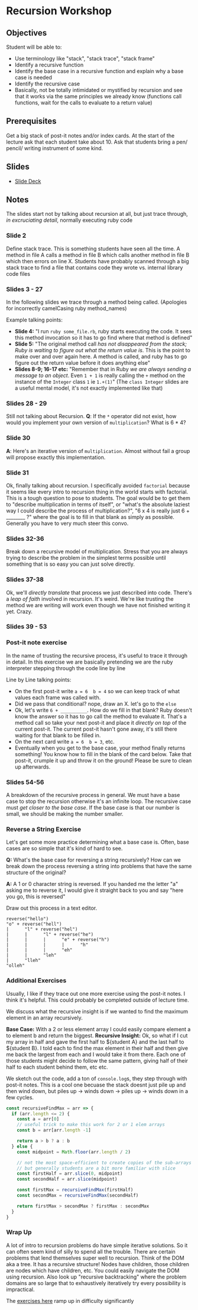 # Recursion Workshop

## Objectives
Student will be able to:
* Use terminology like "stack", "stack trace", "stack frame"
* Identify a recursive function
* Identify the base case in a recursive function and explain why a base case is needed
* Identify the recursive case
* Basically, not be totally intimidated or mystified by recursion and see that it works via the same principles we already know (functions call functions, wait for the calls to evaluate to a return value)

## Prerequisites
Get a big stack of post-it notes and/or index cards. At the start of the lecture ask that each student take about 10. Ask that students bring a pen/ pencil/ writing instrument of some kind.

## Slides
* [Slide Deck](https://docs.google.com/presentation/d/1fhdnYFvSZqRJXw0hMNlT-dVNDV0Iqdv9HyJIGWeGXNc/edit#slide=id.p)

## Notes

The slides start not by talking about recursion at all, but just trace through, _in excruciating detail_, normally executing ruby code

### Slide 2
Define stack trace. This is something students have seen all the time. A method in file A calls a method in file B which calls another method in file B which then errors on line X. Students have probably scanned through a big stack trace to find a file that contains code they wrote vs. internal library code files

### Slides 3 - 27
In the following slides we trace through a method being called. (Apologies for incorrectly camelCasing ruby method_names)

Example talking points:
* **Slide 4:** "I run `ruby some_file.rb`, ruby starts executing the code. It sees this method invocation so it has to go find where that method is defined"
* **Slide 5:** "The original method call _has not disappeared from the stack; Ruby is waiting to figure out what the return value is_. This is the point to make over and over again here. A method is called, and ruby has to go figure out the return value before it does anything else"
* **Slides 8-9; 16-17 etc:** "Remember that in Ruby _we are always sending a message to an object_. Even `1 + 1` is really calling the `+` method on the instance of the `Integer` class `1` ie `1.+(1)`" (The `class Integer` slides are a useful mental model, it's not exactly implemented like that)

### Slides 28 - 29
Still not talking about Recursion.
**Q**: If the `*` operator did not exist, how would you implement your own version of `multiplication`? What is 6 * 4?

### Slide 30
**A**: Here's an iterative version of `multiplication`. Almost without fail a group will propose exactly this implementation.

### Slide 31
Ok, finally talking about recursion. I specifically avoided `factorial` because it seems like every intro to recursion thing in the world starts with factorial.  This is a tough question to pose to students. The goal would be to get them to "describe multiplication in terms of itself", or "what's the absolute laziest way I could describe the process of multiplication?", "6 x 4 is really just 6 + ________ ?" where the goal is to fill in that blank as simply as possible. Generally you have to very much steer this convo.

### Slides 32-36
Break down a recursive model of multiplication. Stress that you are always trying to describe the problem in the simplest terms possible until something that is so easy you can just solve directly.

### Slides 37-38
Ok, we'll _directly translate_ that process we just described into code. There's a _leap of faith_ involved in recursion. It's weird. We're like trusting the method we are writing will work even though we have not finished writing it yet. Crazy.

### Slides 39 - 53
### Post-it note exercise
In the name of trusting the recursive process, it's useful to trace it through in detail. In this exercise we are basically pretending we are the ruby interpreter stepping through the code line by line

Line by Line talking points:
* On the first post-it write `a = 6  b = 4` so we can keep track of what values each frame was called with.
* Did we pass that conditional? nope, draw an X. let's go to the `else`
* Ok, let's write `6 + __________`. How do we fill in that blank? Ruby doesn't know the answer so it has to go call the method to evaluate it. That's a method call so take your next post-it and place it _directly on top_ of the current post-it. The current post-it hasn't gone away, it's still there waiting for that blank to be filled in.
* On the next card write `a = 6  b = 3`, etc.
* Eventually when you get to the base case, your method finally returns something! You know how to fill in the blank of the card below. Take that post-it, crumple it up and throw it on the ground! Please be sure to clean up afterwards.

### Slides 54-56
A breakdown of the recursive process in general. We must have a base case to stop the recursion otherwise it's an infinite loop. The recursive case must _get closer to the base case_. If the base case is that our number is small, we should be making the number smaller.

### Reverse a String Exercise
Let's get some more practice determining what a base case is. Often, base cases are so simple that it's kind of hard to see.

**Q:** What's the base case for reversing a string recursively? How can we break down the process reversing a string into problems that have the same structure of the original?

**A:** A 1 or 0 character string is reversed. If you handed me the letter "a" asking me to reverse it, I would give it straight back to you and say "here you go, this is reversed"

Draw out this process in a text editor.

```
reverse("hello")
"o" + reverse("hell")
|      "l" + reverse("hel")
|      |      "l" + reverse("he")
|      |      |      "e" + reverse("h")
|      |      |      |      "h"
|      |      |      "eh"
|      |      "leh"
|      "lleh"
"olleh"     
```

### Additional Exercises

Usually, I like if they trace out one more exercise using the post-it notes. I think it's helpful. This could probably be completed outside of lecture time.

We discuss what the recursive insight is if we wanted to find the maximum element in an array recursively.

**Base Case:** With a 2 or less element array I could easily compare element a to element b and return the biggest.
**Recursive Insight:** Ok, so what if I cut my array in half and gave the first half to ${student A} and the last half to ${student B}. I told each to find the max element in their half and then give me back the largest from each and I would take it from there. Each one of those students might decide to follow the same pattern, giving half of their half to each student behind them, etc etc.


We sketch out the code, add a ton of `console.log`s, they step through with post-it notes. This is a cool one becuase the stack doesnt just pile up and then wind down, but piles up -> winds down -> piles up -> winds down in a few cycles.


```js
const recursiveFindMax = arr => {
  if (arr.length <= 2) {
    const a = arr[0]
    // useful trick to make this work for 2 or 1 elem arrays
    const b = arr[arr.length -1]

    return a > b ? a : b
  } else {
    const midpoint = Math.floor(arr.length / 2)

    // not the most space-efficient to create copies of the sub-arrays
    // but generally students are a bit more familiar with slice
    const firstHalf = arr.slice(0, midpoint)
    const secondHalf = arr.slice(midpoint)

    const firstMax = recursiveFindMax(firstHalf)
    const secondMax = recursiveFindMax(secondHalf)

    return firstMax > secondMax ? firstMax : secondMax
  }
}
```


### Wrap Up
A lot of intro to recursion problems do have simple iterative solutions. So it can often seem kind of silly to spend all the trouble. There are certain problems that lend themselves super well to recursion. Think of the DOM aka a tree. It has a recursive structure! Nodes have children, those children are nodes which have children, etc. You could easily navigate the DOM using recursion. Also look up "recursive backtracking" where the problem domains are so large that to exhaustively iteratively try every possibility is impractical.

The [exercises here](https://github.com/alexgriff/wdf_recursion_exercises) ramp up in difficulty significantly
